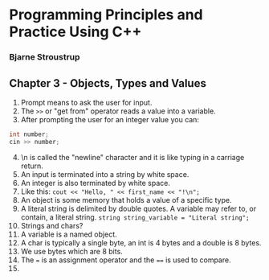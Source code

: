 # Programming Principles and Practice Using C++
### Bjarne Stroustrup

## Chapter 3 - Objects, Types and Values
1. Prompt means to ask the user for input.
2. The `>>` or "get from" operator reads a value into a variable.
3. After prompting the user for an integer value you can:
```c++
int number;
cin >> number;
```
4. \n is called the "newline" character and it is like typing in a carriage return.
5. An input is terminated into a string by white space.
6. An integer is also terminated by white space.
7. Like this: `cout << "Hello, " << first_name << "!\n";`
8. An object is some memory that holds a value of a specific type.
9. A literal string is delimited by double quotes. A variable may refer to, or contain, a literal string. `string string_variable = "Literal string";`
10. Strings and chars?
11. A variable is a named object.
12. A char is typically a single byte, an int is 4 bytes and a double is 8 bytes.
13. We use bytes which are 8 bits.
14. The `=` is an assignment operator and the `==` is used to compare.
15. 
